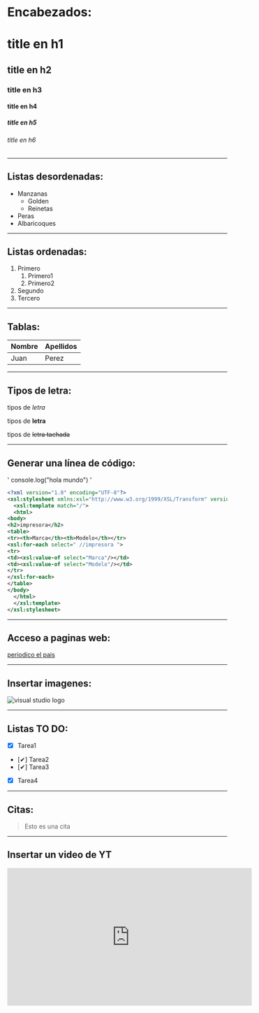 <!-- Encabezados -->
# Encabezados:
# title en h1
## title en h2
### title en h3
#### title en h4
##### title en h5
###### title en h6
---
<!-- listas desordenadas -->
## Listas desordenadas:
* Manzanas
    * Golden
    * Reinetas
* Peras
* Albaricoques
---
<!-- Listas ordenadas -->
## Listas ordenadas:
1. Primero
    1. Primero1
    1. Primero2
2. Segundo
3. Tercero
---
<!-- tablas -->
## Tablas:
|Nombre|Apellidos|
|------|---------|
|Juan  |Perez    |

---
<!-- tipos de letra -->
## Tipos de letra:
tipos de *letra* 

tipos de **letra**

tipos de ~~letra tachada~~

---
<!-- generar una línea de codigo -->
## Generar una línea de código:
'
console.log("hola mundo")
'
```xml
<?xml version="1.0" encoding="UTF-8"?>
<xsl:stylesheet xmlns:xsl="http://www.w3.org/1999/XSL/Transform" version="1.0">
  <xsl:template match="/">
  <html>
<body>
<h2>impresora</h2>
<table>
<tr><th>Marca</th><th>Modelo</th></tr>
<xsl:for-each select=" //impresora ">
<tr>
<td><xsl:value-of select="Marca"/></td>
<td><xsl:value-of select="Modelo"/></td>
</tr>
</xsl:for-each>
</table>
</body>
  </html>
  </xsl:template>
</xsl:stylesheet>

```

---
<!-- Acceso a paginas web -->
## Acceso a paginas web:
[periodico el pais](https://www.elpais.es)

---
<!-- Insertar imagenes -->
## Insertar imagenes:
![visual studio logo](https://upload.wikimedia.org/wikipedia/commons/thumb/9/9a/Visual_Studio_Code_1.35_icon.svg/2048px-Visual_Studio_Code_1.35_icon.svg.png "VSC logo")

---

<!-- Listas TO DO -->
## Listas TO DO:
* [X] Tarea1
* [✔] Tarea2
* [✔] Tarea3
* [X] Tarea4

---
<!-- Citas -->
## Citas:
> Esto es una cita

---
<!-- Insertar un video de YT -->
## Insertar un video de YT
<iframe width="560" height="315" src="https://www.youtube.com/watch?v=iJ_pigL5-Lo&pp=ygUVbXVzaWNhIGRlIGNoaWxsIDMgbWlu" frameborder="0" allowfullscreen></iframe>